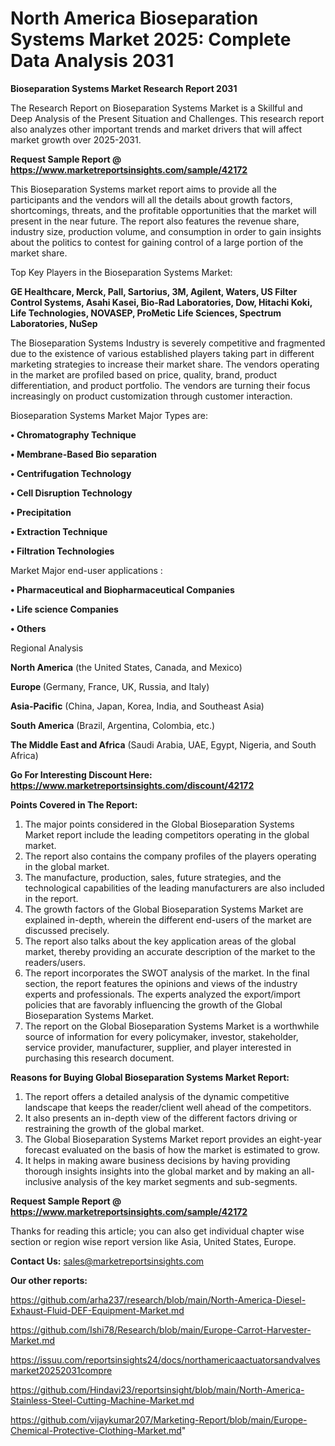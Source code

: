 # North America Bioseparation Systems Market 2025: Complete Data Analysis 2031

<strong>Bioseparation Systems Market Research Report 2031</strong>

The Research Report on Bioseparation Systems Market is a Skillful and Deep Analysis of the Present Situation and Challenges. This research report also analyzes other important trends and market drivers that will affect market growth over 2025-2031.

<strong>Request Sample Report @ <a href=https://www.marketreportsinsights.com/sample/42172>https://www.marketreportsinsights.com/sample/42172</a></strong>

This Bioseparation Systems market report aims to provide all the participants and the vendors will all the details about growth factors, shortcomings, threats, and the profitable opportunities that the market will present in the near future. The report also features the revenue share, industry size, production volume, and consumption in order to gain insights about the politics to contest for gaining control of a large portion of the market share.

Top Key Players in the Bioseparation Systems Market:

<strong>GE Healthcare, Merck, Pall, Sartorius, 3M, Agilent, Waters, US Filter Control Systems, Asahi Kasei, Bio-Rad Laboratories, Dow, Hitachi Koki, Life Technologies, NOVASEP, ProMetic Life Sciences, Spectrum Laboratories, NuSep</strong>

The Bioseparation Systems Industry is severely competitive and fragmented due to the existence of various established players taking part in different marketing strategies to increase their market share. The vendors operating in the market are profiled based on price, quality, brand, product differentiation, and product portfolio. The vendors are turning their focus increasingly on product customization through customer interaction.

Bioseparation Systems Market Major Types are:

<strong>•  Chromatography Technique

•  Membrane-Based Bio separation

•  Centrifugation Technology

•  Cell Disruption Technology

•  Precipitation

•  Extraction Technique

•  Filtration Technologies</strong>

Market Major end-user applications :

<strong>•  Pharmaceutical and Biopharmaceutical Companies

•  Life science Companies

•  Others</strong>

Regional Analysis

</u><strong><b>North America</b></strong> (the United States, Canada, and Mexico)

<strong><b>Europe </b></strong>(Germany, France, UK, Russia, and Italy)

<strong><b>Asia-Pacific</b></strong> (China, Japan, Korea, India, and Southeast Asia)

<strong><b>South America</b></strong> (Brazil, Argentina, Colombia, etc.)

<strong><b>The Middle East and Africa</b></strong> (Saudi Arabia, UAE, Egypt, Nigeria, and South Africa)

<strong>Go For Interesting Discount Here: <a href=https://www.marketreportsinsights.com/discount/42172>https://www.marketreportsinsights.com/discount/42172</a></strong>

<strong>Points Covered in The Report:</strong>
<ol>
  <li>The major points considered in the Global Bioseparation Systems Market report include the leading competitors operating in the global market.</li>
  <li>The report also contains the company profiles of the players operating in the global market.</li>
  <li>The manufacture, production, sales, future strategies, and the technological capabilities of the leading manufacturers are also included in the report.</li>
  <li>The growth factors of the Global Bioseparation Systems Market are explained in-depth, wherein the different end-users of the market are discussed precisely.</li>
  <li>The report also talks about the key application areas of the global market, thereby providing an accurate description of the market to the readers/users.</li>
  <li>The report incorporates the SWOT analysis of the market. In the final section, the report features the opinions and views of the industry experts and professionals. The experts analyzed the export/import policies that are favorably influencing the growth of the Global Bioseparation Systems Market.</li>
  <li>The report on the Global Bioseparation Systems Market is a worthwhile source of information for every policymaker, investor, stakeholder, service provider, manufacturer, supplier, and player interested in purchasing this research document.</li>
</ol>
<strong>Reasons for Buying Global Bioseparation Systems Market Report:</strong>

<ol>
  <li>The report offers a detailed analysis of the dynamic competitive landscape that keeps the reader/client well ahead of the competitors.</li>
  <li>It also presents an in-depth view of the different factors driving or restraining the growth of the global market.</li>
  <li>The Global Bioseparation Systems Market report provides an eight-year forecast evaluated on the basis of how the market is estimated to grow.</li>
  <li>It helps in making aware business decisions by having providing thorough insights insights into the global market and by making an all-inclusive analysis of the key market segments and sub-segments.</li>
</ol>
<strong>Request Sample Report @ <a href=https://www.marketreportsinsights.com/sample/42172>https://www.marketreportsinsights.com/sample/42172</a></strong>


Thanks for reading this article; you can also get individual chapter wise section or region wise report version like Asia, United States, Europe.

<strong>Contact Us:</strong>
sales@marketreportsinsights.com

<strong>Our other reports:</strong>

<a href=https://github.com/arha237/research/blob/main/North-America-Diesel-Exhaust-Fluid-DEF-Equipment-Market.md>https://github.com/arha237/research/blob/main/North-America-Diesel-Exhaust-Fluid-DEF-Equipment-Market.md</a>

<a href=https://github.com/Ishi78/Research/blob/main/Europe-Carrot-Harvester-Market.md>https://github.com/Ishi78/Research/blob/main/Europe-Carrot-Harvester-Market.md</a>

<a href=https://issuu.com/reportsinsights24/docs/northamericaactuatorsandvalvesmarket20252031compre>https://issuu.com/reportsinsights24/docs/northamericaactuatorsandvalvesmarket20252031compre</a>

<a href=https://github.com/Hindavi23/reportsinsight/blob/main/North-America-Stainless-Steel-Cutting-Machine-Market.md>https://github.com/Hindavi23/reportsinsight/blob/main/North-America-Stainless-Steel-Cutting-Machine-Market.md</a>

<a href=https://github.com/vijaykumar207/Marketing-Report/blob/main/Europe-Chemical-Protective-Clothing-Market.md>https://github.com/vijaykumar207/Marketing-Report/blob/main/Europe-Chemical-Protective-Clothing-Market.md</a>"
